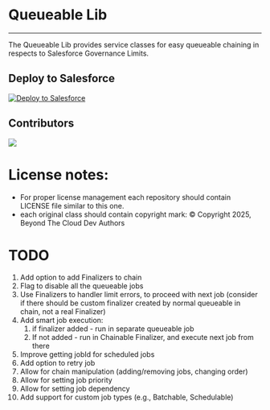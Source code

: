 # Queueable Lib

---

The Queueable Lib provides service classes for easy queueable chaining in respects to Salesforce Governance Limits.

## Deploy to Salesforce

<a href="https://githubsfdeploy.herokuapp.com?owner=beyond-the-cloud-dev&repo=queueable-lib&ref=main">
  <img alt="Deploy to Salesforce"
       src="https://raw.githubusercontent.com/afawcett/githubsfdeploy/master/deploy.png">
</a>

## Contributors

<a href="https://github.com/beyond-the-cloud-dev/queueable-lib/graphs/contributors">
  <img src="https://contrib.rocks/image?repo=beyond-the-cloud-dev/queueable-lib" />
</a>

# License notes:
- For proper license management each repository should contain LICENSE file similar to this one.
- each original class should contain copyright mark: © Copyright 2025, Beyond The Cloud Dev Authors

# TODO

1. Add option to add Finalizers to chain
2. Flag to disable all the queueable jobs
3. Use Finalizers to handler limit errors, to proceed with next job (consider if there should be custom finalizer created by normal queueable in chain, not a real Finalizer)
4. Add smart job execution:
   1. if finalizer added - run in separate queueable job
   2. If not added - run in Chainable Finalizer, and execute next job from there
5. Improve getting jobId for scheduled jobs
6. Add option to retry job
7. Allow for chain manipulation (adding/removing jobs, changing order)
8. Allow for setting job priority
9. Allow for setting job dependency
10. Add support for custom job types (e.g., Batchable, Schedulable)